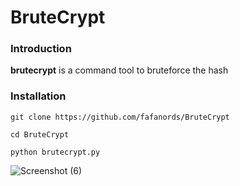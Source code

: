 # BruteCrypt
### Introduction
**brutecrypt** is a command tool to bruteforce the hash

### Installation
```
git clone https://github.com/fafanords/BruteCrypt

cd BruteCrypt

python brutecrypt.py
```
![Screenshot (6)](https://user-images.githubusercontent.com/100557534/156919224-1e971ff6-2e61-4c5b-a6a5-f60f1060b1c5.png)

